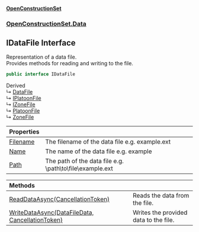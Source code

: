 #### [OpenConstructionSet](index.md 'index')
### [OpenConstructionSet.Data](index.md#OpenConstructionSet_Data 'OpenConstructionSet.Data')
## IDataFile Interface
Representation of a data file.  
Provides methods for reading and writing to the file.  
```csharp
public interface IDataFile
```

Derived  
&#8627; [DataFile](2SNjQ1htR48x9zEOcQT0EQ.md 'OpenConstructionSet.Data.DataFile')  
&#8627; [IPlatoonFile](FAIZt04bt6APcINqPxKNlA.md 'OpenConstructionSet.Saves.IPlatoonFile')  
&#8627; [IZoneFile](scW+_5cvCUTTTF2WAFvWuw.md 'OpenConstructionSet.Saves.IZoneFile')  
&#8627; [PlatoonFile](Lg7LZywU3qobnopUu_q81w.md 'OpenConstructionSet.Saves.PlatoonFile')  
&#8627; [ZoneFile](QvuJ8TdQtNzS74FSwSKivA.md 'OpenConstructionSet.Saves.ZoneFile')  

| Properties | |
| :--- | :--- |
| [Filename](jsNHvAzTbtl0ftWxO9QI9A.md 'OpenConstructionSet.Data.IDataFile.Filename') | The filename of the data file e.g. example.ext<br/> |
| [Name](vdv_K1W1RUMHBO4LBa5jSg.md 'OpenConstructionSet.Data.IDataFile.Name') | The name of the data file e.g. example<br/> |
| [Path](MgA2soYCx2OWcdjqY9k8Sw.md 'OpenConstructionSet.Data.IDataFile.Path') | The path of the data file e.g. \path\to\file\example.ext<br/> |

| Methods | |
| :--- | :--- |
| [ReadDataAsync(CancellationToken)](_+jABG9Dg232AeOuLRVr_Q.md 'OpenConstructionSet.Data.IDataFile.ReadDataAsync(System.Threading.CancellationToken)') | Reads the data from the file.<br/> |
| [WriteDataAsync(DataFileData, CancellationToken)](9Jf_z43vw4dxlR0+f9S_bg.md 'OpenConstructionSet.Data.IDataFile.WriteDataAsync(OpenConstructionSet.Data.DataFileData, System.Threading.CancellationToken)') | Writes the provided data to the file.<br/> |
